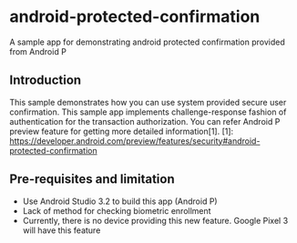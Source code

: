 # android-protected-confirmation
A sample app for demonstrating android protected confirmation provided from Android P

Introduction
------------
This sample demonstrates how you can use system provided secure user confirmation.
This sample app implements challenge-response fashion of authentication for the transaction authorization.
You can refer Android P preview feature for getting more detailed information[1].
[1]: https://developer.android.com/preview/features/security#android-protected-confirmation

Pre-requisites and limitation
-----------------------------
- Use Android Studio 3.2 to build this app (Android P)
- Lack of method for checking biometric enrollment
- Currently, there is no device providing this new feature. Google Pixel 3 will have this feature

